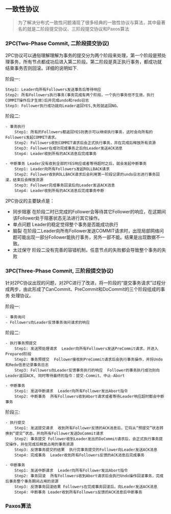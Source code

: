 ## 一致性协议
>为了解决分布式一致性问题涌现了很多经典的一致性协议与算法，其中最著名的就是二阶段提交协议、三阶段提交协议和Paxos算法

### 2PC(Two-Phase Commit, 二阶段提交协议)
2PC协议可以通俗理解理解为事务的提交分为两个阶段来处理，第一个阶段是预处理事务，所有节点都成功后进入第二阶段。第二阶段是真正执行事务，都成功就
结束事务否则回滚。详细的说明如下.

阶段一:

    Step1: Leader向所有Followers发送事务后等待响应
    Step2: 所有Followers执行事务(事务完成有两个阶段，一个执行事务但不生效，执行COMMIT操作后才生效)后并完成undo和redo日志
    Step3: Follower执行成功就向Leader返回YES,失败就返回NO。
    
    
阶段二:

    - 事务执行
        Step1: 所有的Followers都返回YES则表示可以继续执行事务，这时会向所有的Followers发起COMMIT请求。
        Step2: Followers收到COMMIT请求后会正式执行事务，并在完成后释放所有资源
        Step3: Follower在成功完成事务之后向Leader发送ACK消息
        Step4: Leader收到所有的ACK消息后完成事务
        
    - 中断事务 Leader没有收到全部的YES响应或者等待超时之后，就会发起中断事务
        Step1: Leader向所有Followers发起ROLLBACK请求
        Step2: Follower收到ROLLBACK请求后会利用第一阶段记录的undo日志进行事务回滚，结束后会释放资源
        Step3: Follower完成事务回滚后向Leader发送ACK消息
        Step4: Leader收到所有的ACK消息后完成事务中断


2PC协议的主要缺点是：

- 同步阻塞  在阶段二时已完成的Follower会等待其它Follower的响应，在这期间该Follower处于阻塞状态无法进行其它操作。
- 单点问题  Leader的稳定觉得整个事务是否能成功执行
- 脑裂  在阶段二Leader向所有Follower发送COMMIT请求时，出现局部网络问题可能出现一部分Follower能执行事务，另外一部不能。结果是出现数据不一致。
- 太过保守   阶段二没有完善的容错机制，任意节点的失败都会导致整个事务的失败

### 3PC(Three-Phase Commit, 三阶段提交协议)
针对2PC协议出现的问题，对2PC进行了改进，将一阶段的“提交事务请求”过程分成两步，由此形成了CanCommit、PreCommit和DoCommit的三个阶段组成的事务
处理协议。

阶段一:

    - 事务询问
    - Followers向Leader反馈事务询问请求的响应
    
阶段二:

    - 执行事务预提交
        Step1: 发送预处理请求  Leader向所有Followers发送PreCommit请求，并进入Prepared阶段
        Step2: 事务预提交  Follower接收到PreCommit请求后会执行事务操作，并将Undo和Redo信息记录事务日志
        Step3: Followers向Leader反馈事务执行的响应  Follower的事务执行成功则向Leader返回ACK, 同时等待最终的指令：提交-Commit、中止-Abort
       
    - 中断事务
        Step1: 发送中断请求  Leader向所有Follower发出Abort指令
        Step2: 中断事务  所有Followers收到Abort请求或者等待Leader响应超时都会中断事务
    
阶段三:
    
    - 执行提交
        Step1: 发送提交请求  收到所有Follower反馈的ACK消息后，它将从“预提交”状态转换到“提交”状态，并向所有Follower发送DoCommit请求
        Step2: 事务提交 Follower收到Leader发出的DoCommit请求后，会正式执行事务提交操作，并在完成后释放占用的事务资源
        Step3: 反馈事务提交的结果  执行完事务提交的Follower向Leader发送ACK消息
        Step4: 完成事务  Leader收到所有Followers反馈的ACK消息后完成事务
     
    - 中断事务
        Step1: 发送中断请求  Leader向所有Follower发出Abort指令
        Step2: 事务回滚  所有Followers收到Abort请求后会执行Undo操作回滚事务，完成后事务整个事务期间占用的资源
        Step3: 反馈事务回滚结果 Followers在完成事务回滚后，向Leader发送ACK消息
        Step4: 中断事务 Leader收到所有Followers反馈的ACK消息后中断事务

### Paxos算法
